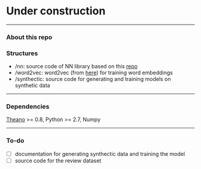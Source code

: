 # Under construction
-------
### About this repo

### Structures
  - /nn: source code of NN library based on this [repo](https://github.com/taolei87/rcnn/tree/master/code/nn)
  - /word2vec: word2vec (from [here](https://code.google.com/archive/p/word2vec/)) for training word embeddings
  - /synthectic: source code for generating and training models on synthetic data

-------
### Dependencies
  [Theano](http://deeplearning.net/software/theano/) >= 0.8, Python >= 2.7, Numpy

-------

### To-do
  - [ ] documentation for generating synthectic data and training the model
  - [ ] source code for the review dataset
